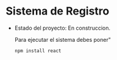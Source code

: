 <h1>Sistema de Registro</h1>

- Estado del proyecto: En construccion.

  Para ejecutar el sistema debes poner"

  ```npm install react```
